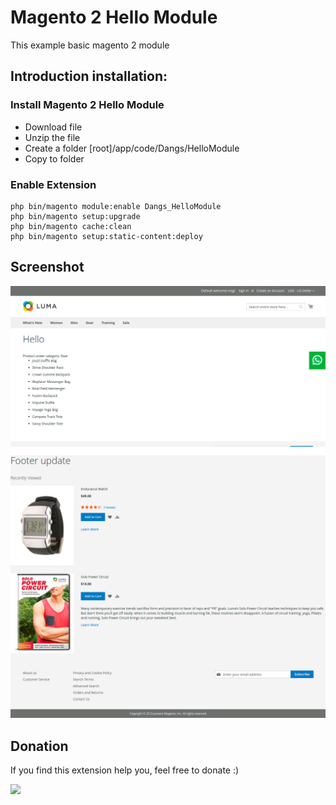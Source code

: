 # Magento 2 Hello Module

This example basic magento 2 module

## Introduction installation:

### Install Magento 2 Hello Module
- Download file
- Unzip the file
- Create a folder [root]/app/code/Dangs/HelloModule
- Copy to folder

### Enable Extension

```
php bin/magento module:enable Dangs_HelloModule
php bin/magento setup:upgrade
php bin/magento cache:clean
php bin/magento setup:static-content:deploy
```

## Screenshot
![ScreenShot](https://github.com/dsasmita/magento2-hello-module/blob/master/screen-shot/category-product.png)
![ScreenShot](https://github.com/dsasmita/magento2-hello-module/blob/master/screen-shot/footer.png)

## Donation
If you find this extension help you,  feel free to donate
:)

[![](https://www.paypalobjects.com/en_US/i/btn/btn_donateCC_LG.gif)](http://bit.ly/2nFWFZI)
